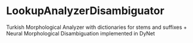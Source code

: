# LookupAnalyzerDisambiguator
Turkish Morphological Analyzer with dictionaries for stems and suffixes + Neural Morphological Disambiguation implemented in DyNet
